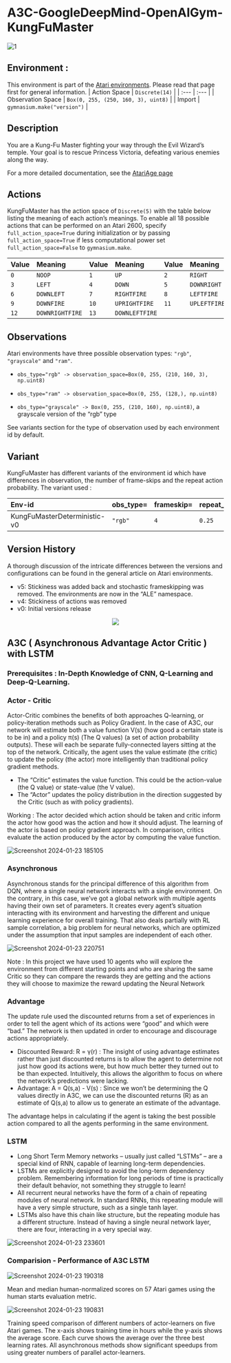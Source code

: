 # A3C-GoogleDeepMind-OpenAIGym-KungFuMaster
![1](https://github.com/FYT3RP4TIL/A3C-GoogleDeepMind-OpenAIGym-KungFuMaster/assets/113416452/ba6753bc-a481-4bc9-9d20-6005792620e5)

## Environment :

This environment is part of the [Atari environments](https://gymnasium.farama.org/environments/atari/). Please read that page first for general information.
| Action Space | ``` Discrete(14) ``` |
| :---   | :--- | 
| Observation Space |  ``` Box(0, 255, (250, 160, 3), uint8) ``` | 
| Import | ``` gymnasium.make("version") ``` |

## Description
You are a Kung-Fu Master fighting your way through the Evil Wizard’s temple. Your goal is to rescue Princess Victoria, defeating various enemies along the way.

For a more detailed documentation, see the [AtariAge page](https://atariage.com/manual_html_page.php?SoftwareLabelID=268)

## Actions
KungFuMaster has the action space of ```Discrete(5)``` with the table below listing the meaning of each action’s meanings. To enable all 18 possible actions that can be performed on an Atari 2600, specify ```full_action_space=True``` during initialization or by passing ```full_action_space=True``` if less computational power set ```full_action_space=False``` to ```gymnasium.make```.

| Value | Meaning | Value | Meaning | Value | Meaning |
| :---   | :--- | :--- | :--- | :--- | :--- | 
| ```0``` | ```NOOP``` | ```1``` | ```UP``` | ```2``` | ```RIGHT``` |
| ```3``` | ```LEFT``` | ```4``` | ```DOWN``` |```5```|```DOWNRIGHT```|
|```6```|```DOWNLEFT```|```7```|```RIGHTFIRE```|```8```|```LEFTFIRE```|
|```9```|```DOWNFIRE```|```10```|```UPRIGHTFIRE```|```11```|```UPLEFTFIRE```|
|```12```|```DOWNRIGHTFIRE```|```13```|```DOWNLEFTFIRE```|

## Observations

Atari environments have three possible observation types: ```"rgb"```, ```"grayscale"``` and ```"ram"```.

* ```obs_type="rgb" -> observation_space=Box(0, 255, (210, 160, 3), np.uint8)```

* ```obs_type="ram" -> observation_space=Box(0, 255, (128,), np.uint8)```

* ```obs_type="grayscale" -> Box(0, 255, (210, 160), np.uint8)```, a grayscale version of the “rgb” type

See variants section for the type of observation used by each environment id by default.

## Variant
KungFuMaster has different variants of the environment id which have differences in observation, the number of frame-skips and the repeat action probability. The variant used :

| Env-id | obs_type= | frameskip= | repeat_action_probability= |
| :---   | :--- | :--- | :--- | 
| KungFuMasterDeterministic-v0 | ```"rgb"``` | ```4``` | ```0.25``` |

## Version History
A thorough discussion of the intricate differences between the versions and configurations can be found in the general article on Atari environments.
 * v5: Stickiness was added back and stochastic frameskipping was removed. The environments are now in the “ALE” namespace.
 * v4: Stickiness of actions was removed
 * v0: Initial versions release

<p align="center">
  <img src="https://github.com/FYT3RP4TIL/A3C-GoogleDeepMind-OpenAIGym-KungFuMaster/assets/113416452/3732af5d-2792-42e0-97b5-9bc08ab47556"/>
</p>

## A3C ( Asynchronous Advantage Actor Critic ) with LSTM
### Prerequisites : In-Depth Knowledge of  CNN, Q-Learning and  Deep-Q-Learning.

### Actor - Critic
Actor-Critic combines the benefits of both approaches Q-learning, or policy-iteration methods such as Policy Gradient. In the case of A3C, our network will estimate both a value function V(s) (how good a certain state is to be in) and a policy π(s) (The Q values) (a set of action probability outputs). These will each be separate fully-connected layers sitting at the top of the network. Critically, the agent uses the value estimate (the critic) to update the policy (the actor) more intelligently than traditional policy gradient methods.
* The “Critic” estimates the value function. This could be the action-value (the Q value) or state-value (the V value).
* The “Actor” updates the policy distribution in the direction suggested by the Critic (such as with policy gradients).

Working : The actor decided which action should be taken and critic inform the actor how good was the action and how it should adjust. The learning of the actor is based on policy gradient approach. In comparison, critics evaluate the action produced by the actor by computing the value function.

![Screenshot 2024-01-23 185105](https://github.com/FYT3RP4TIL/A3C-GoogleDeepMind-OpenAIGym-KungFuMaster/assets/113416452/7fed6dbd-c576-4df7-b9ff-420ca55cd44c)

### Asynchronous
Asynchronous stands for the principal difference of this algorithm from DQN, where a single neural network interacts with a single environment. On the contrary, in this case, we’ve got a global network with multiple agents having their own set of parameters. It creates every agent’s situation interacting with its environment and harvesting the different and unique learning experience for overall training. That also deals partially with RL sample correlation, a big problem for neural networks, which are optimized under the assumption that input samples are independent of each other.

![Screenshot 2024-01-23 220751](https://github.com/FYT3RP4TIL/A3C-GoogleDeepMind-OpenAIGym-KungFuMaster/assets/113416452/14e07a99-46a2-4b77-b8cb-7fa248193e7e)

Note : In this project we have used 10 agents who will explore the environment from different starting points and who are sharing the same Critic so they can compare the rewards they are getting and the actions they will choose to maximize the reward updating the Neural Network 

### Advantage
The update rule used the discounted returns from a set of experiences in order to tell the agent which of its actions were “good” and which were “bad.” The network is then updated in order to encourage and discourage actions appropriately.
* Discounted Reward: R = γ(r) : The insight of using advantage estimates rather than just discounted returns is to allow the agent to determine not just how good its actions were, but how much better they turned out to be than expected. Intuitively, this allows the algorithm to focus on where the network’s predictions were lacking.
* Advantage: A = Q(s,a) - V(s) : Since we won’t be determining the Q values directly in A3C, we can use the discounted returns (R) as an estimate of Q(s,a) to allow us to generate an estimate of the advantage.

The advantage helps in calculating if the agent is taking the best possible action compared to all the agents performing in the same environment. 
### LSTM

* Long Short Term Memory networks – usually just called “LSTMs” – are a special kind of RNN, capable of learning long-term dependencies. 
* LSTMs are explicitly designed to avoid the long-term dependency problem. Remembering information for long periods of time is practically their default behavior, not something they struggle to learn!
* All recurrent neural networks have the form of a chain of repeating modules of neural network. In standard RNNs, this repeating module will have a very simple structure, such as a single tanh layer.
* LSTMs also have this chain like structure, but the repeating module has a different structure. Instead of having a single neural network layer, there are four, interacting in a very special way. 

![Screenshot 2024-01-23 233601](https://github.com/FYT3RP4TIL/A3C-GoogleDeepMind-OpenAIGym-KungFuMaster/assets/113416452/87d3307b-0a9b-4643-bbfb-d8812b878cb1)


### Comparision - Performance of A3C LSTM 

![Screenshot 2024-01-23 190318](https://github.com/FYT3RP4TIL/A3C-GoogleDeepMind-OpenAIGym-KungFuMaster/assets/113416452/1c8e371e-1878-45e9-866f-6968abc218c8)

Mean and median human-normalized scores on 57 Atari games using the human starts evaluation metric.


![Screenshot 2024-01-23 190831](https://github.com/FYT3RP4TIL/A3C-GoogleDeepMind-OpenAIGym-KungFuMaster/assets/113416452/0acc07d2-aaaf-429f-9552-5374586681cd)

Training speed comparison of different numbers of actor-learners on five Atari games. The x-axis shows training time in
hours while the y-axis shows the average score. Each curve shows the average over the three best learning rates. All asynchronous methods show significant speedups from using greater numbers of parallel actor-learners.

